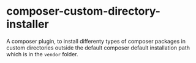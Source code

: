 composer-custom-directory-installer
===================================

A composer plugin, to install differenty types of composer packages in custom directories outside the default composer default installation path which is in the `vendor` folder.

